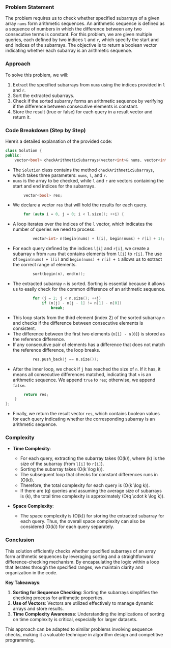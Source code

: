 ### Problem Statement

The problem requires us to check whether specified subarrays of a given array `nums` form arithmetic sequences. An arithmetic sequence is defined as a sequence of numbers in which the difference between any two consecutive terms is constant. For this problem, we are given multiple queries, each defined by two indices `l` and `r`, which specify the start and end indices of the subarrays. The objective is to return a boolean vector indicating whether each subarray is an arithmetic sequence.

### Approach

To solve this problem, we will:
1. Extract the specified subarrays from `nums` using the indices provided in `l` and `r`.
2. Sort the extracted subarrays.
3. Check if the sorted subarray forms an arithmetic sequence by verifying if the difference between consecutive elements is constant.
4. Store the result (true or false) for each query in a result vector and return it.

### Code Breakdown (Step by Step)

Here’s a detailed explanation of the provided code:

```cpp
class Solution {
public:
    vector<bool> checkArithmeticSubarrays(vector<int>& nums, vector<int>& l, vector<int>& r) {
```
- The `Solution` class contains the method `checkArithmeticSubarrays`, which takes three parameters: `nums`, `l`, and `r`. 
- `nums` is the array to be checked, while `l` and `r` are vectors containing the start and end indices for the subarrays.

```cpp
        vector<bool> res;
```
- We declare a vector `res` that will hold the results for each query.

```cpp
        for (auto i = 0, j = 0; i < l.size(); ++i) {
```
- A loop iterates over the indices of the `l` vector, which indicates the number of queries we need to process.

```cpp
            vector<int> n(begin(nums) + l[i], begin(nums) + r[i] + 1);
```
- For each query defined by the indices `l[i]` and `r[i]`, we create a subarray `n` from `nums` that contains elements from `l[i]` to `r[i]`. The use of `begin(nums) + l[i]` and `begin(nums) + r[i] + 1` allows us to extract the correct range of elements.

```cpp
            sort(begin(n), end(n));
```
- The extracted subarray `n` is sorted. Sorting is essential because it allows us to easily check for the common difference of an arithmetic sequence.

```cpp
            for (j = 2; j < n.size(); ++j)
                if (n[j] - n[j - 1] != n[1] - n[0])
                    break;
```
- This loop starts from the third element (index 2) of the sorted subarray `n` and checks if the difference between consecutive elements is consistent.
- The difference between the first two elements (`n[1] - n[0]`) is stored as the reference difference.
- If any consecutive pair of elements has a difference that does not match the reference difference, the loop breaks.

```cpp
            res.push_back(j == n.size());
```
- After the inner loop, we check if `j` has reached the size of `n`. If it has, it means all consecutive differences matched, indicating that `n` is an arithmetic sequence. We append `true` to `res`; otherwise, we append `false`.

```cpp
        return res;
    }
};
```
- Finally, we return the result vector `res`, which contains boolean values for each query indicating whether the corresponding subarray is an arithmetic sequence.

### Complexity

- **Time Complexity**:
    - For each query, extracting the subarray takes \(O(k)\), where \(k\) is the size of the subarray (from `l[i]` to `r[i]`).
    - Sorting the subarray takes \(O(k \log k)\).
    - The subsequent loop that checks for constant differences runs in \(O(k)\).
    - Therefore, the total complexity for each query is \(O(k \log k)\).
    - If there are \(q\) queries and assuming the average size of subarrays is \(k\), the total time complexity is approximately \(O(q \cdot k \log k)\).

- **Space Complexity**:
    - The space complexity is \(O(k)\) for storing the extracted subarray for each query. Thus, the overall space complexity can also be considered \(O(k)\) for each query separately.

### Conclusion

This solution efficiently checks whether specified subarrays of an array form arithmetic sequences by leveraging sorting and a straightforward difference-checking mechanism. By encapsulating the logic within a loop that iterates through the specified ranges, we maintain clarity and organization in the code. 

**Key Takeaways**:
1. **Sorting for Sequence Checking**: Sorting the subarrays simplifies the checking process for arithmetic properties.
2. **Use of Vectors**: Vectors are utilized effectively to manage dynamic arrays and store results.
3. **Time Complexity Awareness**: Understanding the implications of sorting on time complexity is critical, especially for larger datasets.

This approach can be adapted to similar problems involving sequence checks, making it a valuable technique in algorithm design and competitive programming.